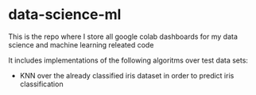# data-science-ml

This is the repo where I store all google colab dashboards for my data science and machine learning releated code

It includes implementations of the following algoritms over test data sets:
 * KNN over the already classified iris dataset in order to predict iris classification

